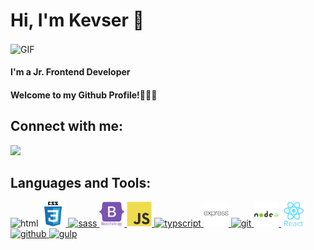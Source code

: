 
<h1 align="left">Hi, I'm Kevser  👋 </h1>
<img align="center" alt="GIF" src="https://github.com/arsentieva/arsentieva/blob/main/code.gif?raw=true" width="400" height="220" />
<h4 align="left"> I'm a Jr. Frontend Developer </h4>
<h4 align="left">Welcome to my Github Profile!🙋🏽‍♀️ </h4>


## Connect with me:
<p align="left">

<a href = "https://www.linkedin.com/in/kevser-%C3%A7i%C3%A7ek-08230b144/"><img src="https://img.icons8.com/fluent/48/000000/linkedin.png"/></a>

</p>





<h2 align='left''> Languages and Tools: </h2>
<p align='left'>
               
<img src='https://raw.githubusercontent.com/rahulbanerjee26/githubAboutMeGenerator/main/icons/html.svg' alt='html' width='40' height='40' /> </a> <a href='https://www.w3schools.com/html/' target='_blank'><img src='https://raw.githubusercontent.com/devicons/devicon/master/icons/css3/css3-original-wordmark.svg' alt='css3' width='40' height='40' /> </a> <a href='https://www.w3schools.com/css/' target='_blank'><img src='https://raw.githubusercontent.com/rahulbanerjee26/githubAboutMeGenerator/main/icons/sass.svg' alt='sass' width='40' height='40' /> </a> <a href='https://sass-lang.com/' target='_blank'><img src='https://raw.githubusercontent.com/devicons/devicon/master/icons/bootstrap/bootstrap-plain-wordmark.svg' alt='bootstrap' width='40' height='40' /> </a> <a href='https://getbootstrap.com/' target='_blank'><img src='https://raw.githubusercontent.com/devicons/devicon/master/icons/javascript/javascript-original.svg' alt='javascript' width='40' height='40' /> </a> <a href='https://www.w3schools.com/js/' target='_blank'><img src='https://raw.githubusercontent.com/rahulbanerjee26/githubAboutMeGenerator/main/icons/typescript.svg' alt='typscript' width='40' height='40' /> </a> <a href='https://www.typescriptlang.org/' target='_blank'><img src='https://raw.githubusercontent.com/devicons/devicon/master/icons/express/express-original-wordmark.svg' alt='express' width='40' height='40' /> </a> <a href='https://firebase.google.com/' target='_blank'><img src='https://www.vectorlogo.zone/logos/git-scm/git-scm-icon.svg' alt='git' width='40' height='40' /> </a> <a href='https://golang.org' target='_blank'><img src='https://raw.githubusercontent.com/devicons/devicon/master/icons/nodejs/nodejs-original-wordmark.svg' alt='nodejs' width='40' height='40' /> </a> <a href='https://nodejs.dev/learn' target='_blank'><img src='https://raw.githubusercontent.com/devicons/devicon/master/icons/react/react-original-wordmark.svg' alt='react' width='40' height='40' /> </a> <a href='https://tr.reactjs.org/' target='_blank'><img src='https://raw.githubusercontent.com/rahulbanerjee26/githubAboutMeGenerator/main/icons/github.svg' alt='github' width='40' height='40' /> </a> <a href='https://github.com/' target='_blank'><img src='https://raw.githubusercontent.com/rahulbanerjee26/githubAboutMeGenerator/main/icons/gulp.svg' alt='gulp' width='40' height='40' /> </a> <a href='https://gulpjs.com/' target='_blank'>


                                                                                                                                       

<br>
</p>
<br>


<!-- BLOG-POST-LIST:START 
<h2 align='left'> My GitHub Stats <img src='https://media1.giphy.com/media/du3J3cXyzhj75IOgvA/giphy.gif?cid=ecf05e47x2g034i9pzwtzzsd3xgg2w9nr94t4tflbbgo3008&rid=giphy.gif' width='30px'> </h2>
<a href="https://github.com/anuraghazra/github-readme-stats">
<img src="https://github-readme-stats.vercel.app/api?username=codermother&count_private=true&show_icons=true&theme=default" />
</a>
<a href="https://github.com/anuraghazra/convoychat">
<img src="https://github-readme-stats.vercel.app/api/top-langs/?username=codermother&theme=default" />
</a>
</div>
-->
<!-- BLOG-POST-LIST:END -->
